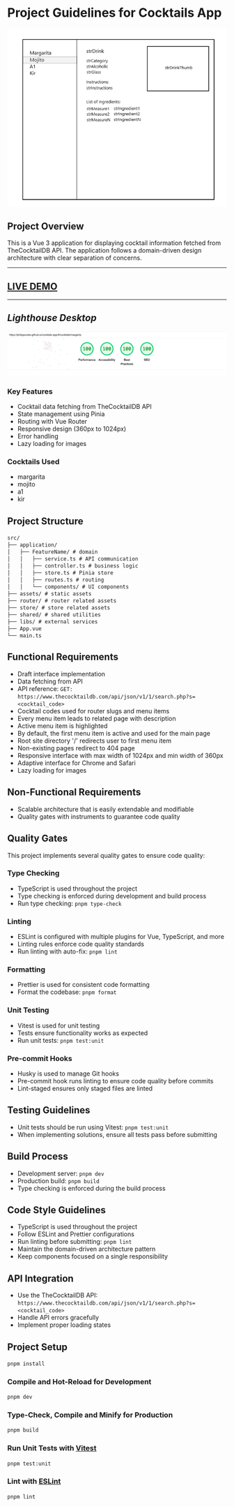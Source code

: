 # Project Guidelines for Cocktails App

![draft interface](./README-screenshots/cocktails-app-interface.png)

## Project Overview
This is a Vue 3 application for displaying cocktail information fetched from TheCocktailDB API. The application follows a domain-driven design architecture with clear separation of concerns.

---

## [LIVE DEMO](https://philippovdev.github.io/cocktails-app/)

---

## _Lighthouse Desktop_
![lighthouse desktop](./README-screenshots/lighthouse-desktop-score.png)


### Key Features
- Cocktail data fetching from TheCocktailDB API
- State management using Pinia
- Routing with Vue Router
- Responsive design (360px to 1024px)
- Error handling
- Lazy loading for images

### Cocktails Used
- margarita
- mojito
- a1
- kir

## Project Structure
```
src/
├── application/
│   ├── FeatureName/ # domain
│   │   ├── service.ts # API communication
│   │   ├── controller.ts # business logic
│   │   ├── store.ts # Pinia store
│   │   ├── routes.ts # routing
│   │   └── components/ # UI components
├── assets/ # static assets
├── router/ # router related assets
├── store/ # store related assets
├── shared/ # shared utilities
├── libs/ # external services
├── App.vue
└── main.ts
```

## Functional Requirements
- Draft interface implementation
- Data fetching from API
- API reference: `GET: https://www.thecocktaildb.com/api/json/v1/1/search.php?s=<cocktail_code>`
- Cocktail codes used for router slugs and menu items
- Every menu item leads to related page with description
- Active menu item is highlighted
- By default, the first menu item is active and used for the main page
- Root site directory '/' redirects user to first menu item
- Non-existing pages redirect to 404 page
- Responsive interface with max width of 1024px and min width of 360px
- Adaptive interface for Chrome and Safari
- Lazy loading for images

## Non-Functional Requirements
- Scalable architecture that is easily extendable and modifiable
- Quality gates with instruments to guarantee code quality

## Quality Gates
This project implements several quality gates to ensure code quality:

### Type Checking
- TypeScript is used throughout the project
- Type checking is enforced during development and build process
- Run type checking: `pnpm type-check`

### Linting
- ESLint is configured with multiple plugins for Vue, TypeScript, and more
- Linting rules enforce code quality standards
- Run linting with auto-fix: `pnpm lint`

### Formatting
- Prettier is used for consistent code formatting
- Format the codebase: `pnpm format`

### Unit Testing
- Vitest is used for unit testing
- Tests ensure functionality works as expected
- Run unit tests: `pnpm test:unit`

### Pre-commit Hooks
- Husky is used to manage Git hooks
- Pre-commit hook runs linting to ensure code quality before commits
- Lint-staged ensures only staged files are linted

## Testing Guidelines
- Unit tests should be run using Vitest: `pnpm test:unit`
- When implementing solutions, ensure all tests pass before submitting

## Build Process
- Development server: `pnpm dev`
- Production build: `pnpm build`
- Type checking is enforced during the build process

## Code Style Guidelines
- TypeScript is used throughout the project
- Follow ESLint and Prettier configurations
- Run linting before submitting: `pnpm lint`
- Maintain the domain-driven architecture pattern
- Keep components focused on a single responsibility

## API Integration
- Use the TheCocktailDB API: `https://www.thecocktaildb.com/api/json/v1/1/search.php?s=<cocktail_code>`
- Handle API errors gracefully
- Implement proper loading states

## Project Setup

```sh
pnpm install
```

### Compile and Hot-Reload for Development

```sh
pnpm dev
```

### Type-Check, Compile and Minify for Production

```sh
pnpm build
```

### Run Unit Tests with [Vitest](https://vitest.dev/)

```sh
pnpm test:unit
```

### Lint with [ESLint](https://eslint.org/)

```sh
pnpm lint
```
